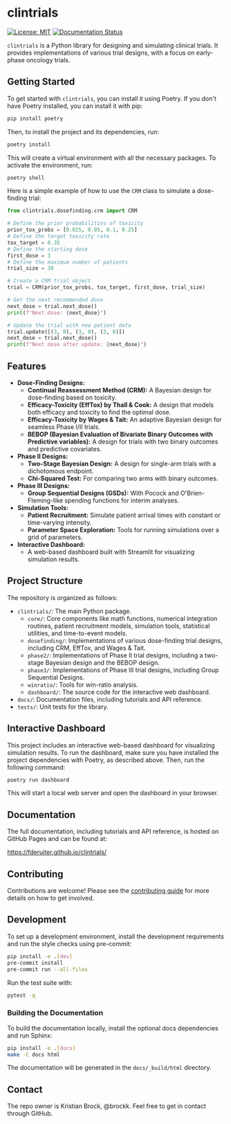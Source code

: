 # clintrials

[![License: MIT](https://img.shields.io/badge/License-MIT-yellow.svg)](https://opensource.org/licenses/MIT)
[![Documentation Status](https://fderuiter.github.io/clintrials/badge.svg)](https://fderuiter.github.io/clintrials)

`clintrials` is a Python library for designing and simulating clinical trials. It provides implementations of various trial designs, with a focus on early-phase oncology trials.

## Getting Started

To get started with `clintrials`, you can install it using Poetry. If you don't have Poetry installed, you can install it with pip:

```bash
pip install poetry
```

Then, to install the project and its dependencies, run:

```bash
poetry install
```

This will create a virtual environment with all the necessary packages. To activate the environment, run:

```bash
poetry shell
```

Here is a simple example of how to use the `CRM` class to simulate a dose-finding trial:

```python
from clintrials.dosefinding.crm import CRM

# Define the prior probabilities of toxicity
prior_tox_probs = [0.025, 0.05, 0.1, 0.25]
# Define the target toxicity rate
tox_target = 0.35
# Define the starting dose
first_dose = 3
# Define the maximum number of patients
trial_size = 30

# Create a CRM trial object
trial = CRM(prior_tox_probs, tox_target, first_dose, trial_size)

# Get the next recommended dose
next_dose = trial.next_dose()
print(f"Next dose: {next_dose}")

# Update the trial with new patient data
trial.update([(3, 0), (3, 0), (3, 0)])
next_dose = trial.next_dose()
print(f"Next dose after update: {next_dose}")
```

## Features

*   **Dose-Finding Designs:**
    *   **Continual Reassessment Method (CRM):** A Bayesian design for dose-finding based on toxicity.
    *   **Efficacy-Toxicity (EffTox) by Thall & Cook:** A design that models both efficacy and toxicity to find the optimal dose.
    *   **Efficacy-Toxicity by Wages & Tait:** An adaptive Bayesian design for seamless Phase I/II trials.
    *   **BEBOP (Bayesian Evaluation of Bivariate Binary Outcomes with Predictive variables):** A design for trials with two binary outcomes and predictive covariates.
*   **Phase II Designs:**
    *   **Two-Stage Bayesian Design:** A design for single-arm trials with a dichotomous endpoint.
    *   **Chi-Squared Test:** For comparing two arms with binary outcomes.
*   **Phase III Designs:**
    *   **Group Sequential Designs (GSDs):** With Pocock and O'Brien-Fleming-like spending functions for interim analyses.
*   **Simulation Tools:**
    *   **Patient Recruitment:** Simulate patient arrival times with constant or time-varying intensity.
    *   **Parameter Space Exploration:** Tools for running simulations over a grid of parameters.
*   **Interactive Dashboard:**
    *   A web-based dashboard built with Streamlit for visualizing simulation results.

## Project Structure

The repository is organized as follows:

*   `clintrials/`: The main Python package.
    *   `core/`: Core components like math functions, numerical integration routines, patient recruitment models, simulation tools, statistical utilities, and time-to-event models.
    *   `dosefinding/`: Implementations of various dose-finding trial designs, including CRM, EffTox, and Wages & Tait.
    *   `phase2/`: Implementations of Phase II trial designs, including a two-stage Bayesian design and the BEBOP design.
    *   `phase3/`: Implementations of Phase III trial designs, including Group Sequential Designs.
    *   `winratio/`: Tools for win-ratio analysis.
    *   `dashboard/`: The source code for the interactive web dashboard.
*   `docs/`: Documentation files, including tutorials and API reference.
*   `tests/`: Unit tests for the library.

## Interactive Dashboard

This project includes an interactive web-based dashboard for visualizing simulation results. To run the dashboard, make sure you have installed the project dependencies with Poetry, as described above. Then, run the following command:

```bash
poetry run dashboard
```

This will start a local web server and open the dashboard in your browser.

## Documentation

The full documentation, including tutorials and API reference, is hosted on GitHub Pages and can be found at:

<https://fderuiter.github.io/clintrials/>

## Contributing

Contributions are welcome! Please see the [contributing guide](docs/contributing.md) for more details on how to get involved.

## Development

To set up a development environment, install the development requirements and run the style checks using pre-commit:

```bash
pip install -e .[dev]
pre-commit install
pre-commit run --all-files
```

Run the test suite with:

```bash
pytest -q
```

### Building the Documentation

To build the documentation locally, install the optional docs dependencies and run Sphinx:

```bash
pip install -e .[docs]
make -C docs html
```

The documentation will be generated in the `docs/_build/html` directory.

## Contact

The repo owner is Kristian Brock, @brockk. Feel free to get in contact through GitHub.
